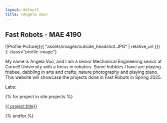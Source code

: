 ```yaml
---
layout: default
title: <Angela Voo>
---
```


## Fast Robots - MAE 4190


![Profile Picture]({{ "assets/images/outside_headshot.JPG" | relative_url }}){: class="profile-image"}
 
My name is Angela Voo, and I am a senior Mechanical Engineering senior at Cornell University with a focus in robotics. Some hobbies I have are playing frisbee, dabbling in arts and crafts, nature photography and playing piano. This website will showcase the projects done in Fast Robots in Spring 2025.


<!--Take a look at <a href="{{ "/projects/" | relative_url }}">my projects</a> and <a href="{{ "/cv/" | relative_url }}">CV</a>.-->

Labs:

<!--<p><a href="{{ "/lab1b/" | relative_url }}">Lab 1B</a></p>-->

<div class="container">
    <div class="project-gallery">
        {% for project in site.projects %}
          <div class="gallery-item">
            <a href="{{ project.url | relative_url }}">
              <p>{{ project.title}}</p>
            </a>
          </div>
        {% endfor %}
    </div>
  </div>




